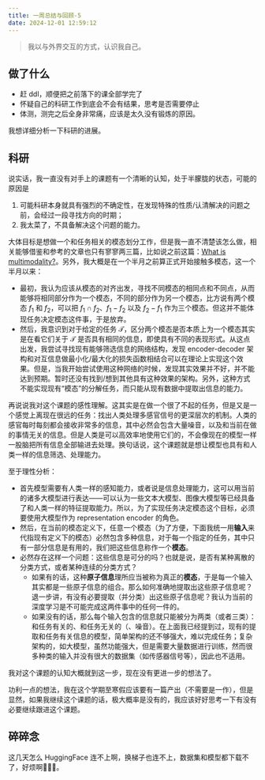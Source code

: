 ```yaml
---
title: 一周总结与回顾-5
date: 2024-12-01 12:59:12
---
```


> 我以与外界交互的方式，认识我自己。

## 做了什么

- 赶 ddl，顺便把之前落下的课全部学完了
- 怀疑自己的科研工作到底会不会有结果，思考是否需要停止
- 体测，测完之后全身非常痛，应该是太久没有锻炼的原因。

我想详细分析一下科研的进展。

## 科研

说实话，我一直没有对手上的课题有一个清晰的认知，处于半朦胧的状态，可能的原因是

1. 可能科研本身就具有强烈的不确定性，在发现特殊的性质/认清解决的问题之前，会经过一段寻找方向的时期；
2. 我太菜了，不具备解决这个问题的能力。

大体目标是想做一个和任务相关的模态划分工作，但是我一直不清楚该怎么做，相关能够借鉴和参考的文章也只有寥寥两三篇，比如说之前这篇：[What is multimodality?](https://kinnariyamamatanha.github.io/blogs/2024/11/29/%E8%AE%BA%E6%96%87%E3%80%8AWhat-is-multimodality-%E3%80%8B/)。另外，我大概是在一个半月之前算正式开始接触多模态，这一个半月以来：

- 最初，我认为应该从模态的对齐出发，寻找不同模态的相同点和不同点，从而能够将相同部分作为一个模态，不同的部分作为另一个模态，比方说有两个模态 $f_1$ 和 $f_2$，可以把 $f_1 \cap f_2$、$f_1 - f_2$ 以及 $f_2 - f_1$ 作为三个模态。但这并不能体现任务决定模态这件事，于是放弃。
- 然后，我意识到对于给定的任务 $\mathcal{T}$，区分两个模态是否本质上为一个模态其实是在看它们关于 $\mathcal{T}$ 是否具有相同的信息，即使具有不同的表现形式。从这点出发，我尝试寻找现有能够筛选信息的网络结构，发现 encoder-decoder 架构和对互信息做最小化/最大化的损失函数相结合可以在理论上实现这个效果。但是，当我开始尝试使用这种网络的时候，发现其实效果并不好，并不能达到预期。暂时还没有找到/想到其他具有这种效果的架构。另外，这种方式不能实现现有“模态”的分解任务，而只能从现有数据中提取出信息的能力。

再说说我对这个课题的感性理解。这其实是在做一个很了不起的任务，但是又是一个感觉上离现在很远的任务：找出人类处理多感官信号的更深层次的机制。人类的感官每时每刻都会接收非常多的信息，其中必然会包含大量噪音，以及和当前在做的事情无关的信息。但是人类是可以高效率地使用它们的，不会像现在的模型一样一股脑把所有信息全部输进去处理。换句话说，这个课题就是想让模型也具有和人类一样的信息筛选、处理能力。

至于理性分析：

- 首先模型需要有人类一样的感知能力，或者说是信息处理能力，这可以用当前的诸多大模型进行表达——可以认为一些文本大模型、图像大模型等已经具备了和人类一样的特征提取能力。所以，为了实现任务决定模态这个目标，必须要使用大模型作为 representation encoder 的角色。
- 然后，在当前的模态定义下，任意一个模态（为了方便，下面我统一用**输入**来代指现有定义下的模态）必然包含多种信息，对于每一个指定的任务，其中只有一部分信息是有用的，我们把这些信息称作一个**模态**。
- 必然存在这样一个问题：这些信息是可分的吗？也就是说，是否有某种离散的分类方式，或者某种连续的分类方式？
    - 如果有的话，这种**原子信息**理所应当被称为真正的**模态**，于是每一个输入其实都是一些原子信息的组合。那么如何准确地提取出这些原子信息呢？退一步讲，有没有必要提取（并分类）出这些原子信息呢？我认为当前的深度学习是不可能完成这两件事中的任何一件的。
    - 如果没有的话，那么每个输入包含的信息就只能被分为两类（或者三类）：和任务有关的、和任务无关的（、噪音）。在上面我已经提到过，现有的提取和任务有关信息的模型，简单架构的还不够强大，难以完成任务；复杂架构的，如大模型，虽然功能强大，但是需要大量数据进行训练，然而很多种类的输入并没有很大的数据集（如传感器信号等），因此也不适用。

我对这个课题的认知大概就到这一步，现在没有更进一步的想法了。

功利一点的想法，我在这个学期至寒假应该要有一篇产出（不需要是一作），但是显然，如果我继续这个课题的话，极大概率是没有的，我应该好好思考一下有没有必要继续跟进这个课题。

## 碎碎念

这几天怎么 HuggingFace 连不上啊，换梯子也连不上，数据集和模型都下载不了，好烦啊🤬🤬🤬。

